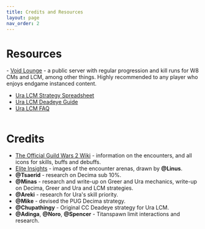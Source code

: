 ```yaml
---
title: Credits and Resources
layout: page
nav_order: 2
---
```


# Resources

-<img class='inline vl-icon'> [Void Lounge](https://discord.com/invite/voidlounge) - a public server with regular progression and kill runs for W8 CMs and LCM, among other things. Highly recommended to any player who enjoys endgame instanced content.
- [Ura LCM Strategy Spreadsheet](https://docs.google.com/spreadsheets/d/18a4OXN5U8gqNg8eI7LLdyj6YZwHlVMm8bcH1rhdfXps)
- [Ura LCM Deadeye Guide](https://docs.google.com/presentation/d/19xXTt8iPkvoDVG_I_TEQOd_Xyw4R6ZdB90SOWWzzh4M)
- [Ura LCM FAQ](https://docs.google.com/document/d/e/2PACX-1vTiV_esFGeLKwltjn5AC68p7TNm66DjCQbbaF5gOWx6cb_h4l7zfT0f8fwNesRXs6WtMHUsxmFQMsCy/pub)

<img class= divider>

# Credits

- [The Official Guild Wars 2 Wiki](https://wiki.guildwars2.com/wiki/Main_Page) - information on the encounters, and all icons for skills, buffs and debuffs.
- [Elite Insights](https://github.com/baaron4/GW2-Elite-Insights-Parser) - images of the encounter arenas, drawn by **@Linus**.
- **@Tsaerid** - research on Decima sub 10%.
- **@Minas** - research and write-up on Greer and Ura mechanics, write-up on Decima, Greer and Ura and LCM strategies.
- **@Areki** - research for Ura's skill priority.
- **@Mike** - devised the PUG Decima strategy.
- **@Chupathingy** - Original CC Deadeye strategy for Ura LCM.
- **@Adinga**, **@Noro**, **@Spencer** - Titanspawn limit interactions and research.

<img class= divider>
